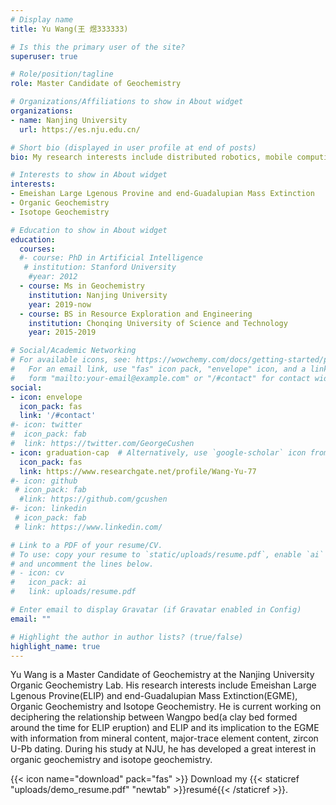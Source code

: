 ```yaml
---
# Display name
title: Yu Wang(王 煜333333)

# Is this the primary user of the site?
superuser: true

# Role/position/tagline
role: Master Candidate of Geochemistry

# Organizations/Affiliations to show in About widget
organizations:
- name: Nanjing University
  url: https://es.nju.edu.cn/

# Short bio (displayed in user profile at end of posts)
bio: My research interests include distributed robotics, mobile computing and programmable matter.

# Interests to show in About widget
interests:
- Emeishan Large Lgenous Provine and end-Guadalupian Mass Extinction
- Organic Geochemistry
- Isotope Geochemistry

# Education to show in About widget
education:
  courses:
  #- course: PhD in Artificial Intelligence
   # institution: Stanford University
    #year: 2012
  - course: Ms in Geochemistry
    institution: Nanjing University
    year: 2019-now
  - course: BS in Resource Exploration and Engineering
    institution: Chonqing University of Science and Technology
    year: 2015-2019

# Social/Academic Networking
# For available icons, see: https://wowchemy.com/docs/getting-started/page-builder/#icons
#   For an email link, use "fas" icon pack, "envelope" icon, and a link in the
#   form "mailto:your-email@example.com" or "/#contact" for contact widget.
social:
- icon: envelope
  icon_pack: fas
  link: '/#contact'
#- icon: twitter
#  icon_pack: fab
#  link: https://twitter.com/GeorgeCushen
- icon: graduation-cap  # Alternatively, use `google-scholar` icon from `ai` icon pack
  icon_pack: fas
  link: https://www.researchgate.net/profile/Wang-Yu-77
#- icon: github
 # icon_pack: fab
  #link: https://github.com/gcushen
#- icon: linkedin
 # icon_pack: fab
 # link: https://www.linkedin.com/

# Link to a PDF of your resume/CV.
# To use: copy your resume to `static/uploads/resume.pdf`, enable `ai` icons in `params.toml`, 
# and uncomment the lines below.
# - icon: cv
#   icon_pack: ai
#   link: uploads/resume.pdf

# Enter email to display Gravatar (if Gravatar enabled in Config)
email: ""

# Highlight the author in author lists? (true/false)
highlight_name: true
---
```


Yu Wang is a Master Candidate of Geochemistry at the Nanjing University Organic Geochemistry Lab. His research interests include Emeishan Large Lgenous Provine(ELIP) and end-Guadalupian Mass Extinction(EGME), Organic Geochemistry and Isotope Geochemistry. He is current working on deciphering the relationship between Wangpo bed(a clay bed formed around the time for ELIP eruption) and ELIP and its implication to the EGME with information from mineral content, major-trace element content, zircon U-Pb dating. During his study at NJU, he has developed a great interest in organic geochemistry and isotope geochemistry.



{{< icon name="download" pack="fas" >}} Download my {{< staticref "uploads/demo_resume.pdf" "newtab" >}}resumé{{< /staticref >}}.

